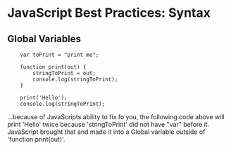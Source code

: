 # **JavaScript Best Practices: Syntax**

## **Global Variables**

        var toPrint = "print me";

        function print(out) {
            stringToPrint = out;
            console.log(stringToPrint);
        }

        print('Hello');
        console.log(stringToPrint);

...because of JavaScripts ability to fix fo you, the following code above will print 'Hello' twice because 'stringToPrint' did not have "var" before it.  JavaScript brought that and made it into a Global variable outside of 'function print(out)'.
